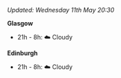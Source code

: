 *Updated: Wednesday 11th May 20:30*

**Glasgow**

* 21h - 8h: :cloud: Cloudy

**Edinburgh**

* 21h - 8h: :cloud: Cloudy
